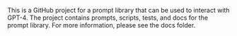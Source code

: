 
This is a GitHub project for a prompt library that can be used to interact with GPT-4. 
The project contains prompts, scripts, tests, and docs for the prompt library. 
For more information, please see the docs folder.
